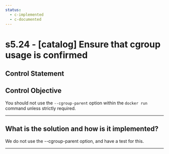 ```yaml
---
status:
  - c-implemented
  - c-documented
---
```


# s5.24 - \[catalog\] Ensure that cgroup usage is confirmed

## Control Statement

## Control Objective

You should not use the `--cgroup-parent` option within the `docker run` command unless strictly required.

______________________________________________________________________

## What is the solution and how is it implemented?

We do not use the --cgroup-parent option, and have a test for this.

______________________________________________________________________
